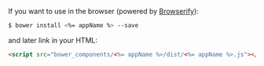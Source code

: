 If you want to use in the browser (powered by [Browserify](http://browserify.org/)):

```bash
$ bower install <%= appName %> --save
```

and later link in your HTML:

```html
<script src="bower_components/<%= appName %>/dist/<%= appName %>.js"></script>
```
